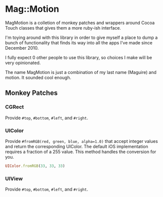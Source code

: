 # Mag::Motion

MagMotion is a colletion of monkey patches and wrappers around Cocoa Touch classes that gives them a more ruby-ish interface.

I'm toying around with this library in order to give myself a place to dump a bunch of functionality that finds its way into all the apps I've made since December 2010.

I fully expect 0 other people to use this library, so choices I make will be very opinionated.

The name MagMotion is just a combination of my last name (Maguire) and motion. It sounded cool enough.

## Monkey Patches

### CGRect

Provide `#top`, `#bottom`, `#left`, and `#right`.

### UIColor

Provide `#fromRGB(red, green, blue, alpha=1.0)` that accept integer values and return the corresponding UIColor. The default iOS implementation requires a fraction of a 255 value. This method handles the conversion for you.

```ruby
UIColor.fromRGB(33, 33, 33)
```

### UIView

Provide `#top`, `#bottom`, `#left`, and `#right`.